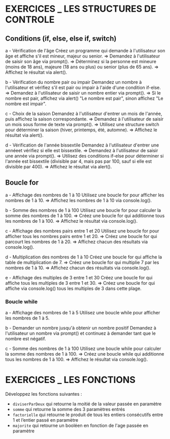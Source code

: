 # EXERCICES \_ LES STRUCTURES DE CONTROLE

## Conditions (if, else, else if, switch)

a - Vérification de l'âge
Créez un programme qui demande à l'utilisateur son âge et affiche s'il est mineur, majeur ou senior.
=> Demandez à l'utilisateur de saisir son âge via prompt().
=> Déterminez si la personne est mineure (moins de 18 ans), majeure (18 ans ou plus) ou senior (plus de 65 ans).
=> Affichez le résultat via alert().

b - Vérification du nombre pair ou impair
Demandez un nombre à l'utilisateur et vérifiez s'il est pair ou impair à l'aide d'une condition if-else.
=> Demandez à l'utilisateur de saisir un nombre entier via prompt().
=> Si le nombre est pair, affichez via alert() "Le nombre est pair", sinon affichez "Le nombre est impair".

c - Choix de la saison
Demandez à l'utilisateur d'entrer un mois de l'année, puis affichez la saison correspondante.
=> Demandez à l'utilisateur de saisir un mois sous forme de texte via prompt().
=> Utilisez une structure switch pour déterminer la saison (hiver, printemps, été, automne).
=> Affichez le résultat via alert().

d - Vérification de l'année bissextile
Demandez à l'utilisateur d'entrer une annéeet vérifiez si elle est bissextile.
=> Demandez à l'utilisateur de saisir une année via prompt().
=> Utilisez des conditions if-else pour déterminer si l'année est bissextile (divisible par 4, mais pas par 100, sauf si elle est divisible par 400).
=> Affichez le résultat via alert().

## Boucle for

a - Affichage des nombres de 1 à 10
Utilisez une boucle for pour afficher les nombres de 1 à 10.
=> Affichez les nombres de 1 à 10 via console.log().

b - Somme des nombres de 1 à 100
Utilisez une boucle for pour calculer la somme des nombres de 1 à 100.
=> Créez une boucle for qui additionne tous les nombres de 1 à 100.
=> Affichez le résultat via console.log().

c - Affichage des nombres pairs entre 1 et 20
Utilisez une boucle for pour afficher tous les nombres pairs entre 1 et 20.
=> Créez une boucle for qui parcourt les nombres de 1 à 20.
=> Affichez chacun des résultats via console.log().

d - Multiplication des nombres de 1 à 10
Créez une boucle for qui affiche la table de multiplication de 7.
=> Créez une boucle for qui multiplie 7 par les nombres de 1 à 10.
=> Affichez chacun des résultats via console.log().

e - Affichage des multiples de 3 entre 1 et 30
Créez une boucle for qui affiche tous les multiples de 3 entre 1 et 30.
=> Créez une boucle for qui affiche via console.log() tous les multiples de 3 dans cette plage.

### Boucle while

a - Affichage des nombres de 1 à 5
Utilisez une boucle while pour afficher les nombres de 1 à 5.

b - Demander un nombre jusqu'à obtenir un nombre positif
Demandez à l'utilisateur un nombre via prompt() et continuez à demander tant que le nombre est négatif.

c - Somme des nombres de 1 à 100
Utilisez une boucle while pour calculer la somme des nombres de 1 à 100.
=> Créez une boucle while qui additionne tous les nombres de 1 à 100.
=> Affichez le résultat via console.log().

# EXERCICES \_ LES FONCTIONS

Développez les fonctions suivantes :

- <code>diviserParDeux</code> qui retourne la moitié de la valeur passée en paramètre
- <code>somme</code> qui retourne la somme des 3 paramètres entrés
- <code>factorielle</code> qui retourne le produit de tous les entiers consécutifs entre 1 et l’entier passé en paramètre
- <code>majorite</code> qui retourne un booléen en fonction de l'age passée en paramètre
